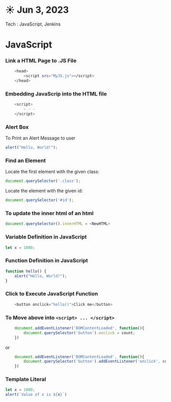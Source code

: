 # ☀️ Jun 3, 2023
Tech : JavaScript, Jenkins

# JavaScript
### Link a HTML Page to .JS File 
``` bash
    <head>
        <script src="MyJS.js"></script>
    </head>
```

### Embedding JavaScrip into the HTML file
``` bash
    <script>
        - - - 
    </script>
```

### Alert Box
To Print an Alert Message to user
``` JavaScript
alert("Hello, World!");
```


### Find an Element

Locate the first element with the given class:
``` JavaScript
document.querySelector('.class');
```

Locate the element with the given id:
``` JavaScript
document.querySelector('#id');
```


### To update the inner html of an html
``` JavaScript
document.querySelector().innerHTML = <NewHTML>
```

### Variable Definition in JavaScript
``` JavaScript
let x = 1000;
```

### Function Definition in JavaScript
``` JavaScript
function hello() {
    alert("Hello, World!");
}
```

### Click to Execute JavaScript Function
``` JavaScript
    <button onclick="hello()">Click me</button>
```

### To Move above into `<script> ... </script>`
``` JavaScript
    document.addEventListener('DOMContentLoaded', function(){
        document.querySelector('button').onclick = count;
    })
```

or

``` JavaScript
    document.addEventListener('DOMContentLoaded', function(){
        document.querySelector('button').addEventListener('onclick', count );
    })
```

### Template Literal 
``` JavaScript
let x = 1000;
alert(`Value of x is ${x}`)
```
